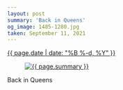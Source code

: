 ```yaml
---
layout: post
summary: 'Back in Queens'
og_image: 1485-1280.jpg
taken: September 11, 2021
---
```


<div class="post">
 <time>
  <a href="/1485">
   {{ page.date | date: "%B %-d, %Y" }}
  </a>
 </time>
 <a href="/1485">
  <figure data-taken="9/11/2021">
   <img alt="{{ page.summary }}" sizes="(min-width: 700px) 50vw, calc(100vw - 2rem)" src="{{ site.assets_url }}/1485-640.jpg" srcset="{{ site.assets_url }}/1485-320.jpg 320w, {{ site.assets_url }}/1485-640.jpg 640w, {{ site.assets_url }}/1485-960.jpg 960w, {{ site.assets_url }}/1485-1280.jpg 1280w"/>
  </figure>
 </a>
 <span>
  Back in Queens
 </span>
</div>
